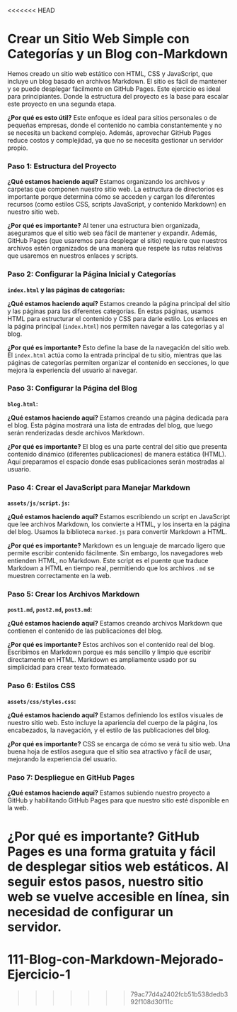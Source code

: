 <<<<<<< HEAD
# Crear un Sitio Web Simple con Categorías y un Blog con-Markdown

Hemos creado un sitio web estático con HTML, CSS y JavaScript, que incluye un blog basado en archivos Markdown. El sitio es fácil de mantener y se puede desplegar fácilmente en GitHub Pages. Este ejercicio es ideal para principiantes. Donde la estructura del proyecto es la base para escalar este proyecto en una segunda etapa. 

**¿Por qué es esto útil?**
Este enfoque es ideal para sitios personales o de pequeñas empresas, donde el contenido no cambia constantemente y no se necesita un backend complejo. Además, aprovechar GitHub Pages reduce costos y complejidad, ya que no se necesita gestionar un servidor propio.

### Paso 1: Estructura del Proyecto

**¿Qué estamos haciendo aquí?**
Estamos organizando los archivos y carpetas que componen nuestro sitio web. La estructura de directorios es importante porque determina cómo se acceden y cargan los diferentes recursos (como estilos CSS, scripts JavaScript, y contenido Markdown) en nuestro sitio web.

**¿Por qué es importante?**
Al tener una estructura bien organizada, aseguramos que el sitio web sea fácil de mantener y expandir. Además, GitHub Pages (que usaremos para desplegar el sitio) requiere que nuestros archivos estén organizados de una manera que respete las rutas relativas que usaremos en nuestros enlaces y scripts.

### Paso 2: Configurar la Página Inicial y Categorías

**`index.html` y las páginas de categorías:**

**¿Qué estamos haciendo aquí?**
Estamos creando la página principal del sitio y las páginas para las diferentes categorías. En estas páginas, usamos HTML para estructurar el contenido y CSS para darle estilo. Los enlaces en la página principal (`index.html`) nos permiten navegar a las categorías y al blog.

**¿Por qué es importante?**
Esto define la base de la navegación del sitio web. El `index.html` actúa como la entrada principal de tu sitio, mientras que las páginas de categorías permiten organizar el contenido en secciones, lo que mejora la experiencia del usuario al navegar.

### Paso 3: Configurar la Página del Blog

**`blog.html`:**

**¿Qué estamos haciendo aquí?**
Estamos creando una página dedicada para el blog. Esta página mostrará una lista de entradas del blog, que luego serán renderizadas desde archivos Markdown.

**¿Por qué es importante?**
El blog es una parte central del sitio que presenta contenido dinámico (diferentes publicaciones) de manera estática (HTML). Aquí preparamos el espacio donde esas publicaciones serán mostradas al usuario.

### Paso 4: Crear el JavaScript para Manejar Markdown

**`assets/js/script.js`:**

**¿Qué estamos haciendo aquí?**
Estamos escribiendo un script en JavaScript que lee archivos Markdown, los convierte a HTML, y los inserta en la página del blog. Usamos la biblioteca `marked.js` para convertir Markdown a HTML.

**¿Por qué es importante?**
Markdown es un lenguaje de marcado ligero que permite escribir contenido fácilmente. Sin embargo, los navegadores web entienden HTML, no Markdown. Este script es el puente que traduce Markdown a HTML en tiempo real, permitiendo que los archivos `.md` se muestren correctamente en la web.

### Paso 5: Crear los Archivos Markdown

**`post1.md`, `post2.md`, `post3.md`:**

**¿Qué estamos haciendo aquí?**
Estamos creando archivos Markdown que contienen el contenido de las publicaciones del blog.

**¿Por qué es importante?**
Estos archivos son el contenido real del blog. Escribimos en Markdown porque es más sencillo y limpio que escribir directamente en HTML. Markdown es ampliamente usado por su simplicidad para crear texto formateado.

### Paso 6: Estilos CSS

**`assets/css/styles.css`:**

**¿Qué estamos haciendo aquí?**
Estamos definiendo los estilos visuales de nuestro sitio web. Esto incluye la apariencia del cuerpo de la página, los encabezados, la navegación, y el estilo de las publicaciones del blog.

**¿Por qué es importante?**
CSS se encarga de cómo se verá tu sitio web. Una buena hoja de estilos asegura que el sitio sea atractivo y fácil de usar, mejorando la experiencia del usuario.

### Paso 7: Despliegue en GitHub Pages

**¿Qué estamos haciendo aquí?**
Estamos subiendo nuestro proyecto a GitHub y habilitando GitHub Pages para que nuestro sitio esté disponible en la web.

**¿Por qué es importante?**
GitHub Pages es una forma gratuita y fácil de desplegar sitios web estáticos. Al seguir estos pasos, nuestro sitio web se vuelve accesible en línea, sin necesidad de configurar un servidor.
=======
# 111-Blog-con-Markdown-Mejorado-Ejercicio-1
>>>>>>> 79ac77d4a2402fcb51b538dedb392f108d30f11c
